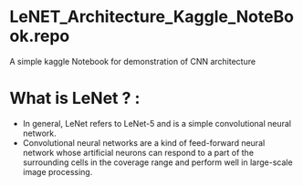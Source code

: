 # LeNET_Architecture_Kaggle_NoteBook.repo
A simple kaggle Notebook for demonstration of CNN architecture
# What is LeNet  ? :
- In general, LeNet refers to LeNet-5 and is a simple convolutional neural network.
- Convolutional neural networks are a kind of feed-forward neural network whose artificial neurons can respond to a part of the surrounding cells in the coverage range and perform well in large-scale image processing.
